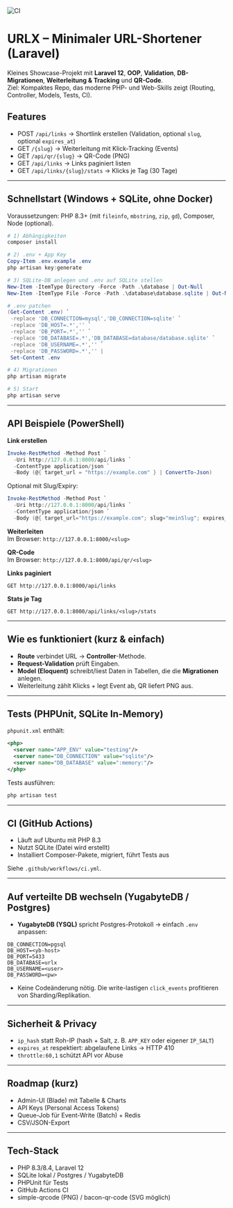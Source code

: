 ![CI](https://github.com/DEIN-BENUTZERNAME/urlx/actions/workflows/ci.yml/badge.svg)

# URLX – Minimaler URL-Shortener (Laravel)

Kleines Showcase-Projekt mit **Laravel 12**, **OOP**, **Validation**, **DB-Migrationen**, **Weiterleitung & Tracking** und **QR-Code**.  
Ziel: Kompaktes Repo, das moderne PHP- und Web-Skills zeigt (Routing, Controller, Models, Tests, CI).

## Features
- POST `/api/links` → Shortlink erstellen (Validation, optional `slug`, optional `expires_at`)
- GET `/{slug}` → Weiterleitung mit Klick-Tracking (Events)
- GET `/api/qr/{slug}` → QR-Code (PNG)
- GET `/api/links` → Links paginiert listen
- GET `/api/links/{slug}/stats` → Klicks je Tag (30 Tage)

---

## Schnellstart (Windows + SQLite, ohne Docker)

Voraussetzungen: PHP 8.3+ (mit `fileinfo`, `mbstring`, `zip`, `gd`), Composer, Node (optional).

```powershell
# 1) Abhängigkeiten
composer install

# 2) .env + App Key
Copy-Item .env.example .env
php artisan key:generate

# 3) SQLite-DB anlegen und .env auf SQLite stellen
New-Item -ItemType Directory -Force -Path .\database | Out-Null
New-Item -ItemType File -Force -Path .\database\database.sqlite | Out-Null

# .env patchen
(Get-Content .env) `
 -replace 'DB_CONNECTION=mysql','DB_CONNECTION=sqlite' `
 -replace 'DB_HOST=.*','' `
 -replace 'DB_PORT=.*','' `
 -replace 'DB_DATABASE=.*','DB_DATABASE=database/database.sqlite' `
 -replace 'DB_USERNAME=.*','' `
 -replace 'DB_PASSWORD=.*','' |
 Set-Content .env

# 4) Migrationen
php artisan migrate

# 5) Start
php artisan serve
```

---

## API Beispiele (PowerShell)

**Link erstellen**
```powershell
Invoke-RestMethod -Method Post `
  -Uri http://127.0.0.1:8000/api/links `
  -ContentType application/json `
  -Body (@{ target_url = "https://example.com" } | ConvertTo-Json)
```

Optional mit Slug/Expiry:
```powershell
Invoke-RestMethod -Method Post `
  -Uri http://127.0.0.1:8000/api/links `
  -ContentType application/json `
  -Body (@{ target_url="https://example.com"; slug="meinSlug"; expires_at="2030-01-01" } | ConvertTo-Json)
```

**Weiterleiten**  
Im Browser: `http://127.0.0.1:8000/<slug>`

**QR-Code**  
Im Browser: `http://127.0.0.1:8000/api/qr/<slug>`

**Links paginiert**
```
GET http://127.0.0.1:8000/api/links
```

**Stats je Tag**
```
GET http://127.0.0.1:8000/api/links/<slug>/stats
```

---

## Wie es funktioniert (kurz & einfach)

- **Route** verbindet URL → **Controller**-Methode.  
- **Request-Validation** prüft Eingaben.  
- **Model (Eloquent)** schreibt/liest Daten in Tabellen, die die **Migrationen** anlegen.  
- Weiterleitung zählt Klicks + legt Event ab, QR liefert PNG aus.

---

## Tests (PHPUnit, SQLite In-Memory)

`phpunit.xml` enthält:
```xml
<php>
  <server name="APP_ENV" value="testing"/>
  <server name="DB_CONNECTION" value="sqlite"/>
  <server name="DB_DATABASE" value=":memory:"/>
</php>
```

Tests ausführen:
```powershell
php artisan test
```

---

## CI (GitHub Actions)

- Läuft auf Ubuntu mit PHP 8.3
- Nutzt SQLite (Datei wird erstellt)
- Installiert Composer-Pakete, migriert, führt Tests aus

Siehe `.github/workflows/ci.yml`.

---

## Auf verteilte DB wechseln (YugabyteDB / Postgres)

- **YugabyteDB (YSQL)** spricht Postgres-Protokoll → einfach `.env` anpassen:
```
DB_CONNECTION=pgsql
DB_HOST=<yb-host>
DB_PORT=5433
DB_DATABASE=urlx
DB_USERNAME=<user>
DB_PASSWORD=<pw>
```
- Keine Codeänderung nötig. Die write-lastigen `click_events` profitieren von Sharding/Replikation.

---

## Sicherheit & Privacy

- `ip_hash` statt Roh-IP (hash + Salt, z. B. `APP_KEY` oder eigener `IP_SALT`)
- `expires_at` respektiert: abgelaufene Links → HTTP 410
- `throttle:60,1` schützt API vor Abuse

---

## Roadmap (kurz)
- Admin-UI (Blade) mit Tabelle & Charts
- API Keys (Personal Access Tokens)
- Queue-Job für Event-Write (Batch) + Redis
- CSV/JSON-Export

---

## Tech-Stack
- PHP 8.3/8.4, Laravel 12
- SQLite lokal / Postgres / YugabyteDB
- PHPUnit für Tests
- GitHub Actions CI
- simple-qrcode (PNG) / bacon-qr-code (SVG möglich)
